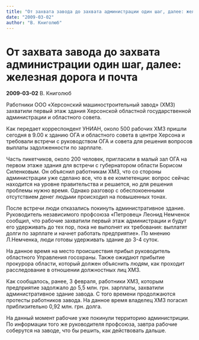 ```yaml
---
title: "От захвата завода до захвата администрации один шаг, далее: железная дорога и почта"
date: "2009-03-02"
author: "В. Книголюб"
---
```


# От захвата завода до захвата администрации один шаг, далее: железная дорога и почта

**2009-03-02** В. Книголюб

Работники ООО «Херсонский машиностроительный завод» (ХМЗ) захватили первый этаж здания Херсонской областной государственной администрации и областного совета.

Как передает корреспондент УНИАН, около 500 рабочих ХМЗ пришли сегодня в 9.00 к зданию ОГА и областного совета в центре Херсона и требовали встречи с руководством ОГА и совета для решения вопросов выплаты задолженности по зарплате.

Часть пикетчиков, около 200 человек, пригласили в малый зал ОГА на первом этаже здания для встречи с губернатором области Борисом Силенковым. Он объяснил работникам ХМЗ, что со стороны администрации уже сделано все, что в ее компетенции: вопрос сейчас находится на уровне правительства и решается, но для решения проблемы нужно время. Однако разговор с обеспокоенными отсутствием денег людьми происходил на повышенных тонах.

После встречи люди отказались покинуть административное здание. Руководитель независимого профсоюза «Петровец» Леонид Немченок сообщил, что рабочие захватили первый этаж администрации и будут его удерживать до тех пор, пока не выполнят их требования: выплатят долги по зарплате и начнет работать предприятие». По мнению Л.Немченка, люди готовы удерживать здание до 3-4 суток.

На данное время на место происшествия прибыл руководитель областного Управления госохраны. Также ожидают прибытие прокурора области, который должен объяснить людям, как проходит расследование в отношении должностных лиц ХМЗ.

Как сообщалось, ранее, 3 февраля, работники ХМЗ, которым предприятие задолжало до 5,5 млн. грн. зарплаты, захватили административное здание завода. С того времени продолжаются протесты работников завода. На данное время владелец ХМЗ погасил приблизительно 0,92 млн. грн. долга.

На данный момент рабочие уже покинули территорию администриции. По информации того же руководителя профсоюза, завтра рабочие соберутся на заводе, что бы решить, как действовать дальше.